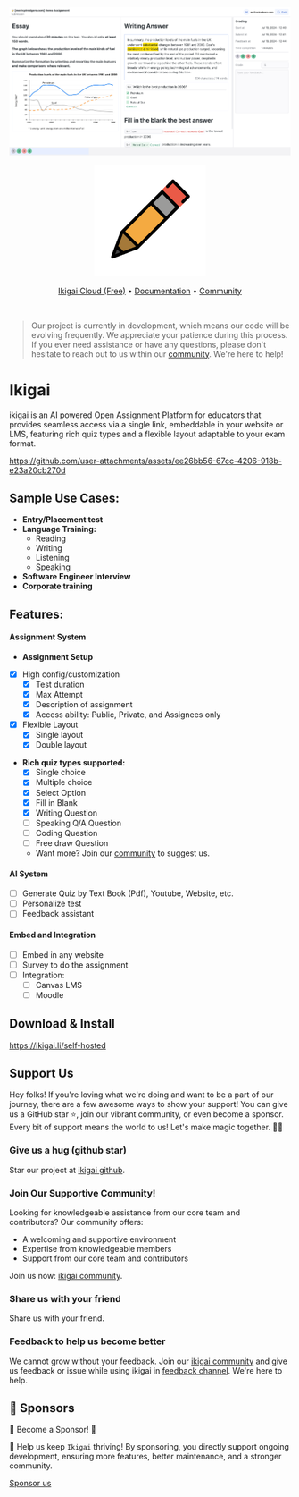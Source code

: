 <a href="https://github.com/ikigai-hq/ikigai"><img src="https://raw.githubusercontent.com/ikigai-hq/ikigai/master/assets/demo.png" alt="AI Assignment Open Source" /></a>

<p align="center">
  <a href="https://ikigai.li" target="_blank">
    <img src="https://raw.githubusercontent.com/ikigai-hq/ikigai/master/assets/logo/logo.png" alt="ikigai" width="200px">
  </a>
</p>

<p align="center">
    <a href="https://cloud.ikigai.li">Ikigai Cloud (Free)</a> •
    <a href="https://ikigai.li">Documentation</a> • 
    <a href="https://discord.gg/XuYWkn6kUS">Community</a>
</p>

&nbsp;
> Our project is currently in development, which means our code will be evolving frequently. We appreciate your patience during this process. 
> If you ever need assistance or have any questions, please don't hesitate to reach out to us within our [community](https://discord.gg/XuYWkn6kUS). We're here to help!

# Ikigai

ikigai is an AI powered Open Assignment Platform for educators that provides seamless access via a single link, embeddable in your website or LMS, featuring rich quiz types and a flexible layout adaptable to your exam format.



https://github.com/user-attachments/assets/ee26bb56-67cc-4206-918b-e23a20cb270d



## Sample Use Cases:

- **Entry/Placement test**
- **Language Training:**
  - Reading
  - Writing
  - Listening
  - Speaking
- **Software Engineer Interview**
- **Corporate training**

## Features:
#### Assignment System

- **Assignment Setup**
- [x] High config/customization
  - [x] Test duration
  - [x] Max Attempt
  - [x] Description of assignment
  - [x] Access ability: Public, Private, and Assignees only
- [x] Flexible Layout
  - [x] Single layout
  - [x] Double layout

- **Rich quiz types supported:**
  - [x] Single choice
  - [x] Multiple choice
  - [x] Select Option
  - [x] Fill in Blank
  - [x] Writing Question
  - [ ] Speaking Q/A Question
  - [ ] Coding Question
  - [ ] Free draw Question
  - Want more? Join our [community](https://discord.gg/XuYWkn6kUS) to suggest us.

#### AI System

- [ ] Generate Quiz by Text Book (Pdf), Youtube, Website, etc.
- [ ] Personalize test
- [ ] Feedback assistant

#### Embed and Integration

- [ ] Embed in any website
- [ ] Survey to do the assignment
- [ ] Integration:
  - [ ] Canvas LMS
  - [ ] Moodle

## Download & Install

https://ikigai.li/self-hosted

## Support Us

Hey folks! If you're loving what we're doing and want to be a part of our journey, there are a few awesome ways to show your support!
You can give us a GitHub star ⭐️, join our vibrant community, or even become a sponsor.
Every bit of support means the world to us! Let's make magic together. 🚀💫

### Give us a hug (github star)

Star our project at [ikigai github](https://github.com/ikigai-hq/ikigai).

### Join Our Supportive Community!

Looking for knowledgeable assistance from our core team and contributors? Our community offers:

- A welcoming and supportive environment
- Expertise from knowledgeable members
- Support from our core team and contributors

Join us now: [ikigai community](https://discord.gg/XuYWkn6kUS).

### Share us with your friend

Share us with your friend.

### Feedback to help us become better

We cannot grow without your feedback.
Join our [ikigai community](https://discord.gg/XuYWkn6kUS) and give us feedback or issue while using ikigai in [feedback channel](https://discord.com/channels/1200697748601704540/1243779487473336380).
We're here to help.
## 🚀 Sponsors

🌟 Become a Sponsor! 🌟

🚀 Help us keep `Ikigai` thriving! By sponsoring, you directly support ongoing development, ensuring more features, better maintenance, and a stronger community.

[Sponsor us](https://github.com/sponsors/ikigai-hq)
